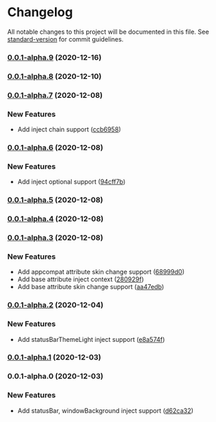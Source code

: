 # Changelog

All notable changes to this project will be documented in this file. See [standard-version](https://github.com/conventional-changelog/standard-version) for commit guidelines.

### [0.0.1-alpha.9](https://github.com/VerstSiu/skinchange-litecompare/0.0.1-alpha.8...0.0.1-alpha.9) (2020-12-16)

### [0.0.1-alpha.8](https://github.com/VerstSiu/skinchange-litecompare/0.0.1-alpha.7...0.0.1-alpha.8) (2020-12-10)

### [0.0.1-alpha.7](https://github.com/VerstSiu/skinchange-litecompare/0.0.1-alpha.6...0.0.1-alpha.7) (2020-12-08)


### New Features

* Add inject chain support ([ccb6958](https://github.com/VerstSiu/skinchange-litecommit/ccb69588afba888ac51cef088bfe6e32e0ed7df2))

### [0.0.1-alpha.6](https://github.com/VerstSiu/skinchange-litecompare/0.0.1-alpha.5...0.0.1-alpha.6) (2020-12-08)


### New Features

* Add inject optional support ([94cff7b](https://github.com/VerstSiu/skinchange-litecommit/94cff7b3d1ef7ee707eec5231131dbb25d614218))

### [0.0.1-alpha.5](https://github.com/VerstSiu/skinchange-litecompare/0.0.1-alpha.4...0.0.1-alpha.5) (2020-12-08)

### [0.0.1-alpha.4](https://github.com/VerstSiu/skinchange-litecompare/0.0.1-alpha.3...0.0.1-alpha.4) (2020-12-08)

### [0.0.1-alpha.3](https://github.com/VerstSiu/skinchange-litecompare/0.0.1-alpha.2...0.0.1-alpha.3) (2020-12-08)


### New Features

* Add appcompat attribute skin change support ([68999d0](https://github.com/VerstSiu/skinchange-litecommit/68999d0299ef09c4ae51def7814b95a311e2992d))
* Add base attribute inject context ([280929f](https://github.com/VerstSiu/skinchange-litecommit/280929f1e3425afbbc6e2549547b76d9c5258345))
* Add base attribute skin change support ([aa47edb](https://github.com/VerstSiu/skinchange-litecommit/aa47edb414d92cf0397ff6696c4d8ab6017af55f))

### [0.0.1-alpha.2](https://github.com/VerstSiu/skinchange-litecompare/0.0.1-alpha.1...0.0.1-alpha.2) (2020-12-04)


### New Features

* Add statusBarThemeLight inject support ([e8a574f](https://github.com/VerstSiu/skinchange-litecommit/e8a574fa5a88f9bc46080d44bf8f5fec7160883c))

### [0.0.1-alpha.1](https://github.com/VerstSiu/skinchange-litecompare/0.0.1-alpha.0...0.0.1-alpha.1) (2020-12-03)

### 0.0.1-alpha.0 (2020-12-03)


### New Features

* Add statusBar, windowBackground inject support ([d62ca32](https://github.com/VerstSiu/skinchange-litecommit/d62ca326c45e869a3d00262d7704cf091cc624d7))
